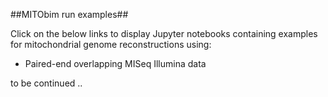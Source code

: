 ##MITObim run examples##

Click on the below links to display Jupyter notebooks containing examples for mitochondrial genome reconstructions using:

 - Paired-end overlapping MISeq Illumina data

to be continued ..
